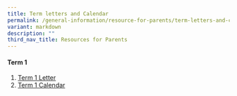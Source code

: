 ```yaml
---
title: Term letters and Calendar
permalink: /general-information/resource-for-parents/term-letters-and-calendar/
variant: markdown
description: ""
third_nav_title: Resources for Parents
---
```

#### **Term 1**
1. [Term 1 Letter](/files/Resource%20for%20Parents/Term%20letters%20and%20Calendar/FHPS_T1_2024_Letter__final_.pdf)
2. [Term 1 Calendar](/files/Resource%20for%20Parents/Term%20letters%20and%20Calendar/FHPS_T1_2024_Calendar.pdf)